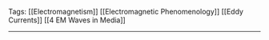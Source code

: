 Tags: [[Electromagnetism]] [[Electromagnetic Phenomenology]] [[Eddy Currents]] [[4 EM Waves in Media]]
___
